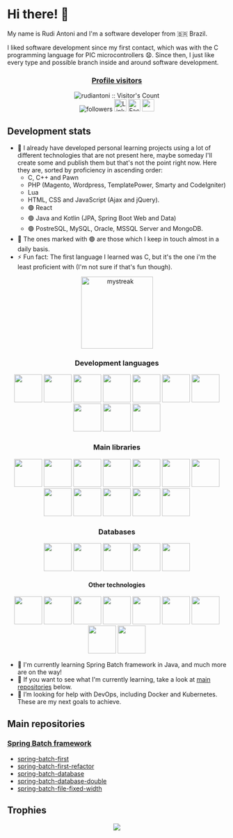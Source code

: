 
# Hi there! :wave:

My name is Rudi Antoni and I'm a software developer from 🇧🇷 Brazil.

I liked software development since my first contact, which was with the C programming language for PIC microcontrollers :anguished:. Since then, I just like every type and possible branch inside and around software development.

<div align="center">

  <h3><a href="https://github.com/rudiantoni">Profile visitors</a></h3>
  <img src="https://profile-counter.glitch.me/{rudiantoni}/count.svg" alt="rudiantoni :: Visitor's Count" />
  <br />
  <img alt="followers" title="Follow me on Github" src="https://img.shields.io/github/followers/rudiantoni?color=236ad3&style=for-the-badge&logo=github&label=Follow"/>
  <a href="https://www.linkedin.com/in/rudimilson-antoni-34b872115/" target="_blank"><img src="https://img.shields.io/badge/LinkedIn-%230077B5.svg?&style=flat-square&logo=linkedin&logoColor=white" alt="LinkedIn" style="height: 28px;"></a>
  <a href="https://www.facebook.com/rudi.antoni.70" target="_blank"><img src="https://img.shields.io/badge/Facebook-%231877F2.svg?&style=flat-square&logo=facebook&logoColor=white" alt="Facebook" style="height: 28px;"></a>
  <a href="mailto:rudiantoni2013@gmail.com"><img src="https://img.shields.io/badge/Gmail-D14836?style=for-the-badge&logo=gmail&logoColor=white" style="height: 28px;" /></a>
  
</div>

## Development stats

- :speech_balloon: I already have developed personal learning projects using a lot of different technologies that are not present here, maybe someday I'll create some and publish them but that's not the point right now. Here they are, sorted by proficiency in ascending order:
  - C, C++ and Pawn
  - PHP (Magento, Wordpress, TemplatePower, Smarty and CodeIgniter)
  - Lua
  - HTML, CSS and JavaScript (Ajax and jQuery).
  - :green_circle: React
  - :green_circle: Java and Kotlin (JPA, Spring Boot Web and Data)
  - :green_circle: PostreSQL, MySQL, Oracle, MSSQL Server and MongoDB.
- :speech_balloon: The ones marked with :green_circle: are those which I keep in touch almost in a daily basis.
- :zap: Fun fact: The first language I learned was C, but it's the one i'm the least proficient with (I'm not sure if that's fun though).

<div align="center">
<!--   <img style="display: inline-block;" src="https://github-readme-stats.vercel.app/api?username=rudiantoni&include_all_commits=true&count_private=true&show_icons=true&line_height=20&title_color=2B5BBD&icon_color=1124BB&text_color=A1A1A1&bg_color=0,000000,130F40" alt="my Github Stats" /> -->
  <img style="display: inline-block; height: 165px;" src="https://github-readme-streak-stats.herokuapp.com/?user=rudiantoni&theme=tokyonight" alt="mystreak" />
<!--   <img src="https://github-readme-stats.vercel.app/api/top-langs?username=rudiantoni&show_icons=true&layout=compact&locale=en&theme=chartreuse-dark&langs_count=10" /> -->
</div>

<div align="center" >
  
  <h3>Development languages</h3>
  
  <img src="https://cdn.jsdelivr.net/gh/devicons/devicon/icons/html5/html5-plain-wordmark.svg" height="64px" />
  <img src="https://cdn.jsdelivr.net/gh/devicons/devicon/icons/css3/css3-plain-wordmark.svg" height="64px" />
  <img src="https://cdn.jsdelivr.net/gh/devicons/devicon/icons/javascript/javascript-original.svg" height="64px" />
  <img src="https://cdn.jsdelivr.net/gh/devicons/devicon/icons/typescript/typescript-original.svg" height="64px" />
  <img src="https://cdn.jsdelivr.net/gh/devicons/devicon/icons/php/php-original.svg" height="64px" />
  <img src="https://cdn.jsdelivr.net/gh/devicons/devicon/icons/java/java-original-wordmark.svg" height="64px" />
  <img src="https://cdn.jsdelivr.net/gh/devicons/devicon/icons/kotlin/kotlin-plain-wordmark.svg" height="64px" />
  <img src="https://cdn.jsdelivr.net/gh/devicons/devicon/icons/python/python-original-wordmark.svg" height="64px" />
  <img src="https://cdn.jsdelivr.net/gh/devicons/devicon/icons/c/c-original.svg" height="64px" />
  <img src="https://cdn.jsdelivr.net/gh/devicons/devicon/icons/cplusplus/cplusplus-original.svg" height="64px" />
  
  <h3>Main libraries</h3>
  
  <img src="https://cdn.jsdelivr.net/gh/devicons/devicon/icons/sass/sass-original.svg" height="64px" />
  <img src="https://cdn.jsdelivr.net/gh/devicons/devicon/icons/bootstrap/bootstrap-plain-wordmark.svg" height="64px" />
  <img src="https://cdn.jsdelivr.net/gh/devicons/devicon/icons/jquery/jquery-plain-wordmark.svg" height="64px" />
  <img src="https://i.imgur.com/U0PeHm9.png" height="64px" />
  <img src="https://cdn.jsdelivr.net/gh/devicons/devicon/icons/react/react-original-wordmark.svg" height="64px" />
  <img src="https://cdn.jsdelivr.net/gh/devicons/devicon/icons/magento/magento-original-wordmark.svg" height="64px" />
  <img src="https://cdn.jsdelivr.net/gh/devicons/devicon/icons/wordpress/wordpress-plain.svg" height="64px" />
  <img src="https://cdn.jsdelivr.net/gh/devicons/devicon/icons/codeigniter/codeigniter-plain-wordmark.svg" height="64px" />
  <img src="https://i.imgur.com/1CKZv4D.png" height="64px" />
  <img src="https://i.imgur.com/xDPdw5F.png" height="64px" />
  <img src="https://i.imgur.com/njiIHRc.png" height="64px" />
  <img src="https://i.imgur.com/TTzpWbA.png" height="64px" />
   
  <h3>Databases</h3>
  
  <img src="https://cdn.jsdelivr.net/gh/devicons/devicon/icons/mysql/mysql-original-wordmark.svg" height="64px" />
  <img src="https://cdn.jsdelivr.net/gh/devicons/devicon/icons/postgresql/postgresql-plain-wordmark.svg" height="64px" />
  <img src="https://cdn.jsdelivr.net/gh/devicons/devicon/icons/oracle/oracle-original.svg" height="64px" />
  <img src="https://i.imgur.com/vDySFWF.png" height="64px" />
  <img src="https://cdn.jsdelivr.net/gh/devicons/devicon/icons/mongodb/mongodb-plain-wordmark.svg" height="64px" />
  
  <h4>Other technologies</h4>
  <img src="https://cdn.jsdelivr.net/gh/devicons/devicon/icons/git/git-plain-wordmark.svg" height="64px" />
  <img src="https://i.imgur.com/vWWyqpm.png" height="64px">
  <img src="https://cdn.jsdelivr.net/gh/devicons/devicon/icons/docker/docker-plain-wordmark.svg" height="64px" />
  <img src="https://cdn.jsdelivr.net/gh/devicons/devicon/icons/amazonwebservices/amazonwebservices-plain-wordmark.svg" height="64px" />
  <img src="https://cdn.jsdelivr.net/gh/devicons/devicon/icons/azure/azure-original-wordmark.svg" height="64px" />
  
  <img src="https://i.imgur.com/M4GxEK4.png" height="64px" />
  <img src="https://i.imgur.com/rJoN2Jd.png" height="64px" />
  <img src="https://cdn.jsdelivr.net/gh/devicons/devicon/icons/bash/bash-original.svg" height="64px" />
  
  
  <img src="https://cdn.jsdelivr.net/gh/devicons/devicon/icons/lua/lua-plain-wordmark.svg" height="64px" />

</div>

- :seedling: I'm currently learning Spring Batch framework in Java, and much more are on the way!
- :telescope: If you want to see what I'm currently learning, take a look at [main repositories](#main-repositories) below.
- :thinking: I’m looking for help with DevOps, including Docker and Kubernetes. These are my next goals to achieve.

## Main repositories

### [Spring Batch framework](https://github.com/rudiantoni/learn-spring-batch)

- [spring-batch-first](https://github.com/rudiantoni/spring-batch-first)
- [spring-batch-first-refactor](https://github.com/rudiantoni/spring-batch-first-refactor)
- [spring-batch-database](https://github.com/rudiantoni/spring-batch-database)
- [spring-batch-database-double](https://github.com/rudiantoni/spring-batch-database-double)
- [spring-batch-file-fixed-width](https://github.com/rudiantoni/spring-batch-file-fixed-width)

<!-- 
<div align="center">

  [![ReadMe Card](https://github-readme-stats.vercel.app/api/pin/?username=rudiantoni&repo=spring-batch-first)](https://github.com/rudiantoni/spring-batch-first)
  [![ReadMe Card](https://github-readme-stats.vercel.app/api/pin/?username=rudiantoni&repo=spring-batch-first-refactor)]/(https://github.com/rudiantoni/spring-batch-first-refactor)
  [![ReadMe Card](https://github-readme-stats.vercel.app/api/pin/?username=rudiantoni&repo=spring-batch-database)](https://github.com/rudiantoni/spring-batch-database)
  [![ReadMe Card](https://github-readme-stats.vercel.app/api/pin/?username=rudiantoni&repo=spring-batch-database-double)](https://github.com/rudiantoni/spring-batch-database-double))
  [![ReadMe Card](https://github-readme-stats.vercel.app/api/pin/?username=rudiantoni&repo=spring-batch-file-fixed-width)](https://github.com/rudiantoni/spring-batch-file-fixed-width)
  
</div> 
-->

## Trophies

<div align="center">
  
  <img src="https://github-profile-trophy.vercel.app/?username=rudiantoni&theme=juicyfresh&no-bg=true" />
  
</div>

